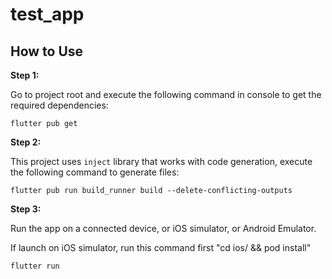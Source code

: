 # test_app

## How to Use 

**Step 1:**

Go to project root and execute the following command in console to get the required dependencies: 

```
flutter pub get 
```

**Step 2:**

This project uses `inject` library that works with code generation, execute the following command to generate files:

```
flutter pub run build_runner build --delete-conflicting-outputs
```

**Step 3:**

Run the app on a connected device, or iOS simulator, or Android Emulator.

If launch on iOS simulator, run this command first "cd ios/ && pod install"

```
flutter run
```
